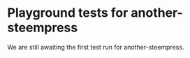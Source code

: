 # Playground tests for another-steempress
We are still awaiting the first test run for another-steempress.
